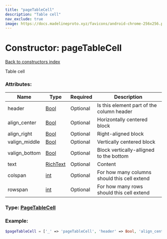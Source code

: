 ```yaml
---
title: "pageTableCell"
description: "Table cell"
nav_exclude: true
image: https://docs.madelineproto.xyz/favicons/android-chrome-256x256.png
---
```

# Constructor: pageTableCell  
[Back to constructors index](/API_docs/constructors/index.html)



Table cell

### Attributes:

| Name     |    Type       | Required | Description |
|----------|---------------|----------|-------------|
|header|[Bool](/API_docs/types/Bool.html) | Optional|Is this element part of the column header|
|align\_center|[Bool](/API_docs/types/Bool.html) | Optional|Horizontally centered block|
|align\_right|[Bool](/API_docs/types/Bool.html) | Optional|Right-aligned block|
|valign\_middle|[Bool](/API_docs/types/Bool.html) | Optional|Vertically centered block|
|valign\_bottom|[Bool](/API_docs/types/Bool.html) | Optional|Block vertically-alligned to the bottom|
|text|[RichText](/API_docs/types/RichText.html) | Optional|Content|
|colspan|[int](/API_docs/types/int.html) | Optional|For how many columns should this cell extend|
|rowspan|[int](/API_docs/types/int.html) | Optional|For how many rows should this cell extend|



### Type: [PageTableCell](/API_docs/types/PageTableCell.html)


### Example:

```php
$pageTableCell = ['_' => 'pageTableCell', 'header' => Bool, 'align_center' => Bool, 'align_right' => Bool, 'valign_middle' => Bool, 'valign_bottom' => Bool, 'text' => RichText, 'colspan' => int, 'rowspan' => int];
```  
